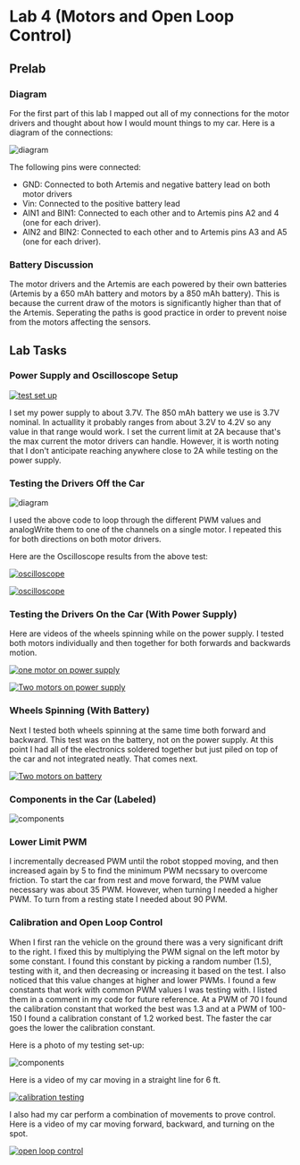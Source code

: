 # Lab 4 (Motors and Open Loop Control)

## Prelab

### Diagram

For the first part of this lab I mapped out all of my connections for the motor drivers and thought about how I would mount things to my car. Here is a diagram of the connections: 

![diagram](files/lab4Diagram.png)

The following pins were connected: 

- GND: Connected to both Artemis and negative battery lead on both motor drivers
- Vin: Connected to the positive battery lead
- AIN1 and BIN1: Connected to each other and to Artemis pins A2 and 4 (one for each driver).
- AIN2 and BIN2: Connected to each other and to Artemis pins A3 and A5 (one for each driver).

### Battery Discussion

The motor drivers and the Artemis are each powered by their own batteries (Artemis by a 650 mAh battery and motors by a 850 mAh battery). This is because the current draw of the motors is significantly higher than that of the Artemis. Seperating the paths is good practice in order to prevent noise from the motors affecting the sensors. 

## Lab Tasks

### Power Supply and Oscilloscope Setup

[![test set up](files/bench_test_set_up_thumbnail.jpg)](https://youtu.be/DVE2TGSrQys)

I set my power supply to about 3.7V. The 850 mAh battery we use is 3.7V nominal. In actuallity it probably ranges from about 3.2V to 4.2V so any value in that range would work. I set the current limit at 2A because that's the max current the motor drivers can handle. However, it is worth noting that I don't anticipate reaching anywhere close to 2A while testing on the power supply.

### Testing the Drivers Off the Car

![diagram](files/Lab4_pwm_test.png)

I used the above code to loop through the different PWM values and analogWrite them to one of the channels on a single motor. I repeated this for both directions on both motor drivers. 

Here are the Oscilloscope results from the above test: 

[![oscilloscope](files/oscilloscope_test_1_thumbnail.jpg)](https://youtu.be/fF6gCjPj_0M)

[![oscilloscope](files/oscilloscope_test_2_thumbnail.jpg)](https://youtu.be/xf4KXScc2-Y)

### Testing the Drivers On the Car (With Power Supply)

Here are videos of the wheels spinning while on the power supply. I tested both motors individually and then together for both forwards and backwards motion. 

[![one motor on power supply](files/two_wheels_power_supply_thumbnail.jpg)](https://youtu.be/lVUizTtC_xs)

[![Two motors on power supply](files/four_wheels_power_supply_thumbnail.jpg)](https://youtu.be/0d5_rjXq3sE)


### Wheels Spinning (With Battery)

Next I tested both wheels spinning at the same time both forward and backward. This test was on the battery, not on the power supply. At this point I had all of the electronics soldered together but just piled on top of the car and not integrated neatly. That comes next. 

[![Two motors on battery](files/four_wheels_battery_thumbnail.png)](https://youtube.com/shorts/xLMQMZAlw9k?feature=share)

### Components in the Car (Labeled)

![components](files/lab4_car_layout.jpeg)

### Lower Limit PWM

I incrementally decreased PWM until the robot stopped moving, and then increased again by 5 to find the minimum PWM necssary to overcome friction. To start the car from rest and move forward, the PWM value necessary was about 35 PWM. However, when turning I needed a higher PWM. To turn from a resting state I needed about 90 PWM. 

### Calibration and Open Loop Control

When I first ran the vehicle on the ground there was a very significant drift to the right. I fixed this by multiplying the PWM signal on the left motor by some constant. I found this constant by picking a random number (1.5), testing with it, and then decreasing or increasing it based on the test. I also noticed that this value changes at higher and lower PWMs. I found a few constants that work with common PWM values I was testing with. I listed them in a comment in my code for future reference. At a PWM of 70 I found the calibration constant that worked the best was 1.3 and at a PWM of 100-150 I found a calibration constant of 1.2 worked best. The faster the car goes the lower the calibration constant.

Here is a photo of my testing set-up:

![components](files/lab4_test_setup_callibration.jpeg)

Here is a video of my car moving in a straight line for 6 ft.

[![calibration testing](files/Open_Loop_Calibration_thumbnail.png)](https://youtube.com/shorts/gO3iIBNBw1w?feature=share)

I also had my car perform a combination of movements to prove control. Here is a video of my car moving forward, backward, and turning on the spot. 

[![open loop control](files/Open_Loop_multiple_commands_thumbnail.png)](https://youtube.com/shorts/C2MTlM1CSnM?feature=share)